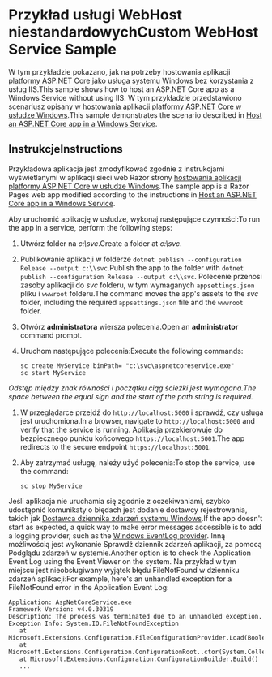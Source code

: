 # <a name="custom-webhost-service-sample"></a><span data-ttu-id="39ada-101">Przykład usługi WebHost niestandardowych</span><span class="sxs-lookup"><span data-stu-id="39ada-101">Custom WebHost Service Sample</span></span>

<span data-ttu-id="39ada-102">W tym przykładzie pokazano, jak na potrzeby hostowania aplikacji platformy ASP.NET Core jako usługa systemu Windows bez korzystania z usług IIS.</span><span class="sxs-lookup"><span data-stu-id="39ada-102">This sample shows how to host an ASP.NET Core app as a Windows Service without using IIS.</span></span> <span data-ttu-id="39ada-103">W tym przykładzie przedstawiono scenariusz opisany w [hostowania aplikacji platformy ASP.NET Core w usłudze Windows](https://docs.microsoft.com/aspnet/core/host-and-deploy/windows-service).</span><span class="sxs-lookup"><span data-stu-id="39ada-103">This sample demonstrates the scenario described in [Host an ASP.NET Core app in a Windows Service](https://docs.microsoft.com/aspnet/core/host-and-deploy/windows-service).</span></span>

## <a name="instructions"></a><span data-ttu-id="39ada-104">Instrukcje</span><span class="sxs-lookup"><span data-stu-id="39ada-104">Instructions</span></span>

<span data-ttu-id="39ada-105">Przykładowa aplikacja jest zmodyfikować zgodnie z instrukcjami wyświetlanymi w aplikacji sieci web Razor strony [hostowania aplikacji platformy ASP.NET Core w usłudze Windows](https://docs.microsoft.com/aspnet/core/host-and-deploy/windows-service).</span><span class="sxs-lookup"><span data-stu-id="39ada-105">The sample app is a Razor Pages web app modified according to the instructions in [Host an ASP.NET Core app in a Windows Service](https://docs.microsoft.com/aspnet/core/host-and-deploy/windows-service).</span></span>

<span data-ttu-id="39ada-106">Aby uruchomić aplikację w usłudze, wykonaj następujące czynności:</span><span class="sxs-lookup"><span data-stu-id="39ada-106">To run the app in a service, perform the following steps:</span></span>

1. <span data-ttu-id="39ada-107">Utwórz folder na *c:\svc*.</span><span class="sxs-lookup"><span data-stu-id="39ada-107">Create a folder at *c:\svc*.</span></span>

1. <span data-ttu-id="39ada-108">Publikowanie aplikacji w folderze `dotnet publish --configuration Release --output c:\\svc`.</span><span class="sxs-lookup"><span data-stu-id="39ada-108">Publish the app to the folder with `dotnet publish --configuration Release --output c:\\svc`.</span></span> <span data-ttu-id="39ada-109">Polecenie przenosi zasoby aplikacji do *svc* folderu, w tym wymaganych `appsettings.json` pliku i `wwwroot` folderu.</span><span class="sxs-lookup"><span data-stu-id="39ada-109">The command moves the app's assets to the *svc* folder, including the required `appsettings.json` file and the `wwwroot` folder.</span></span>

1. <span data-ttu-id="39ada-110">Otwórz **administratora** wiersza polecenia.</span><span class="sxs-lookup"><span data-stu-id="39ada-110">Open an **administrator** command prompt.</span></span>

1. <span data-ttu-id="39ada-111">Uruchom następujące polecenia:</span><span class="sxs-lookup"><span data-stu-id="39ada-111">Execute the following commands:</span></span>

   ```console
   sc create MyService binPath= "c:\svc\aspnetcoreservice.exe"
   sc start MyService
   ```

  <span data-ttu-id="39ada-112">*Odstęp między znak równości i początku ciąg ścieżki jest wymagana.*</span><span class="sxs-lookup"><span data-stu-id="39ada-112">*The space between the equal sign and the start of the path string is required.*</span></span>

1. <span data-ttu-id="39ada-113">W przeglądarce przejdź do `http://localhost:5000` i sprawdź, czy usługa jest uruchomiona.</span><span class="sxs-lookup"><span data-stu-id="39ada-113">In a browser, navigate to `http://localhost:5000` and verify that the service is running.</span></span> <span data-ttu-id="39ada-114">Aplikacja przekierowuje do bezpiecznego punktu końcowego `https://localhost:5001`.</span><span class="sxs-lookup"><span data-stu-id="39ada-114">The app redirects to the secure endpoint `https://localhost:5001`.</span></span>

1. <span data-ttu-id="39ada-115">Aby zatrzymać usługę, należy użyć polecenia:</span><span class="sxs-lookup"><span data-stu-id="39ada-115">To stop the service, use the command:</span></span>

   ```console
   sc stop MyService
   ```

<span data-ttu-id="39ada-116">Jeśli aplikacja nie uruchamia się zgodnie z oczekiwaniami, szybko udostępnić komunikaty o błędach jest dodanie dostawcy rejestrowania, takich jak [Dostawca dziennika zdarzeń systemu Windows](https://docs.microsoft.com/aspnet/core/fundamentals/logging/index#eventlog).</span><span class="sxs-lookup"><span data-stu-id="39ada-116">If the app doesn't start as expected, a quick way to make error messages accessible is to add a logging provider, such as the [Windows EventLog provider](https://docs.microsoft.com/aspnet/core/fundamentals/logging/index#eventlog).</span></span> <span data-ttu-id="39ada-117">Inną możliwością jest wykonanie Sprawdź dziennik zdarzeń aplikacji, za pomocą Podglądu zdarzeń w systemie.</span><span class="sxs-lookup"><span data-stu-id="39ada-117">Another option is to check the Application Event Log using the Event Viewer on the system.</span></span> <span data-ttu-id="39ada-118">Na przykład w tym miejscu jest nieobsługiwany wyjątek błędu FileNotFound w dzienniku zdarzeń aplikacji:</span><span class="sxs-lookup"><span data-stu-id="39ada-118">For example, here's an unhandled exception for a FileNotFound error in the Application Event Log:</span></span>

```console
Application: AspNetCoreService.exe
Framework Version: v4.0.30319
Description: The process was terminated due to an unhandled exception.
Exception Info: System.IO.FileNotFoundException
   at Microsoft.Extensions.Configuration.FileConfigurationProvider.Load(Boolean)
   at Microsoft.Extensions.Configuration.ConfigurationRoot..ctor(System.Collections.Generic.IList`1<Microsoft.Extensions.Configuration.IConfigurationProvider>)
   at Microsoft.Extensions.Configuration.ConfigurationBuilder.Build()
   ...
```
